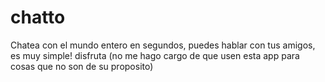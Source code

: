 # chatto
Chatea con el mundo entero en segundos, puedes hablar con tus amigos, es muy simple! disfruta
(no me hago cargo de que usen esta app para cosas que no son de su proposito)

